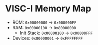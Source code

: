 # VISC-I Memory Map

- ROM: `0x00000000` -> `0x000000FF`
- RAM: `0x00000100` -> `0x80000000`
  - Init Stack: `0x00000100` -> `0x00000FFF`
- Devices: `0x80000001` -> `0xFFFFFFFF`

